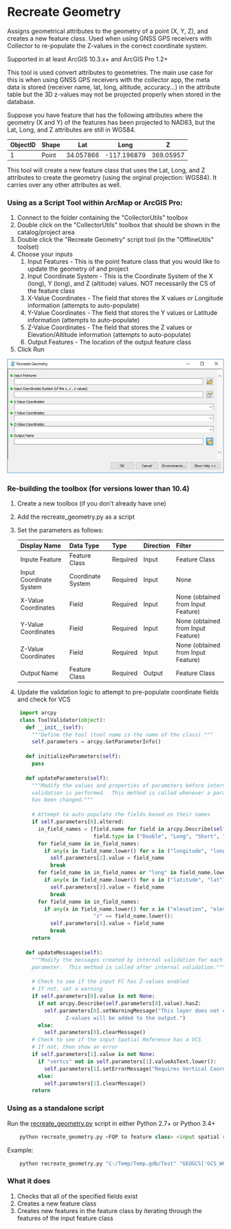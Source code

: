 # Recreate Geometry
Assigns geometrical attributes to the geometry of a point (X, Y, Z), and creates a new feature class. Used when using GNSS GPS receivers with Collector to re-populate the Z-values in the correct coordinate system.

Supported in at least ArcGIS 10.3.x+ and ArcGIS Pro 1.2+

This tool is used convert attributes to geometries. The main use case for this is when using GNSS GPS receivers with the collector app, the meta data is stored (receiver name, lat, long, altitude, accuracy...) in the attribute table but the 3D z-values may not be projected properly when stored in the database. 

Suppose you have feature that has the following attributes where the geometry (X and Y) of the features has been projected to NAD83, but the Lat, Long, and Z attributes are still in WGS84. 

| ObjectID | Shape   | Lat       | Long        | Z         |
|----------|---------|-----------|-------------|-----------|
| 1        | Point   | 34.057866 | -117.196879 | 369.05957 |

This tool will create a new feature class that uses the Lat, Long, and Z attributes to create the geometry (using the orginal projection: WGS84). It carries over any other attributes as well.

### Using as a Script Tool within ArcMap or ArcGIS Pro:

1. Connect to the folder containing the "CollectorUtils" toolbox
2. Double click on the "CollectorUtils" toolbox that should be shown in the catalog/project area
3. Double click the "Recreate Geometry" script tool (in the "OfflineUtils" toolset)
4. Choose your inputs
    1. Input Features - This is the point feature class that you would like to update the geometry of and project
    2. Input Coordinate System - This is the Coordinate System of the X (long), Y (long), and Z (altitude) values. NOT necessarily the CS of the feature class
    3. X-Value Coordinates - The field that stores the X values or Longitude information (attempts to auto-populate)
    4. Y-Value Coordinates - The field that stores the Y values or Latitude information (attempts to auto-populate)
    5. Z-Value Coordinates - The field that stores the Z values or Elevation/Altitude information (attempts to auto-populate)
    6. Output Features - The location of the output feature class
5. Click Run

![Alt text](images/RecreateGeometry_interface.JPG "Interface")

### Re-building the toolbox (for versions lower than 10.4)
1. Create a new toolbox (if you don't already have one)
2. Add the recreate_geometry.py as a script
3. Set the parameters as follows:

    | Display Name            | Data Type         | Type     | Direction | Filter                             |
    |-------------------------|-------------------|----------|-----------|------------------------------------|
    | Inpute Feature          | Feature Class     | Required | Input     | Feature Class                      |
    | Input Coordinate System | Coordinate System | Required | Input     | None                               |
    | X-Value Coordinates     | Field             | Required | Input     | None (obtained from Input Feature) |
    | Y-Value Coordinates     | Field             | Required | Input     | None (obtained from Input Feature) |
    | Z-Value Coordinates     | Field             | Required | Input     | None (obtained from Input Feature) |
    | Output Name             | Feature Class     | Required | Output    | Feature Class                      |

4. Update the validation logic to attempt to pre-populate coordinate fields and check for VCS

```python
    import arcpy
    class ToolValidator(object):
      def __init__(self):
        """Define the tool (tool name is the name of the class)."""
        self.parameters = arcpy.GetParameterInfo()
    
      def initializeParameters(self):
        pass
    
      def updateParameters(self):
        """Modify the values and properties of parameters before internal
        validation is performed.  This method is called whenever a parameter
        has been changed."""
    
        # Attempt to auto-populate the fields based on their names
        if self.parameters[0].altered:
          in_field_names = [field.name for field in arcpy.Describe(self.parameters[0].valueAsText).fields if
                            field.type in ("Double", "Long", "Short", "Integer", "Single", "SmallInteger")]
          for field_name in in_field_names:
            if any(x in field_name.lower() for x in ("longitude", "long")) or "x" == field_name.lower():
              self.parameters[2].value = field_name
              break
          for field_name in in_field_names or "long" in field_name.lower() or "y" == field_name.lower():
            if any(x in field_name.lower() for x in ("latitude", "lat")):
              self.parameters[3].value = field_name
              break
          for field_name in in_field_names:
            if any(x in field_name.lower() for x in ("elevation", "elev", "altitude", "height", "depth")) or \
                            "z" == field_name.lower():
              self.parameters[4].value = field_name
              break
        return
    
      def updateMessages(self):
        """Modify the messages created by internal validation for each tool
        parameter.  This method is called after internal validation."""
    
        # Check to see if the input FC has Z-values enabled
        # If not, set a warning
        if self.parameters[0].value is not None:
          if not arcpy.Describe(self.parameters[0].value).hasZ:
            self.parameters[0].setWarningMessage("This layer does not contain z-values.\
                   Z-values will be added to the output.")
          else:
            self.parameters[0].clearMessage()
        # Check to see if the input Spatial Reference has a VCS
        # If not, then show an error
        if self.parameters[1].value is not None:
          if "vertcs" not in self.parameters[1].valueAsText.lower():
            self.parameters[1].setErrorMessage("Requires Vertical Coordinate System")
          else:
            self.parameters[1].clearMessage()
        return
```

### Using as a standalone script
Run the [recreate_geometry.py](recreate_geometry.py) script in either Python 2.7+ or Python 3.4+
```python
    python recreate_geometry.py <FQP to feature class> <input spatial reference as string> <x-field> <y-field> <z-field> <FQP to output feature class>
```

Example:
```python
    python recreate_geometry.py "C:/Temp/Temp.gdb/Test" "GEOGCS['GCS_WGS_1984',DATUM['D_WGS_1984',SPHEROID['WGS_1984',6378137.0,298.257223563]],PRIMEM['Greenwich',0.0],UNIT['Degree',0.0174532925199433]],VERTCS['WGS_1984',DATUM['D_WGS_1984',SPHEROID['WGS_1984',6378137.0,298.257223563]],PARAMETER['Vertical_Shift',0.0],PARAMETER['Direction',1.0],UNIT['Meter',1.0]]" "ESRIGNSS_LONGITUDE" "ESRIGNSS_LATITUDE" "ESRIGNSS_ALTITUDE" "C:/Temp/Output.gdb/Output3"
```

### What it does
1. Checks that all of the specified fields exist
2. Creates a new feature class
3. Creates new features in the feature class by iterating through the features of the input feature class